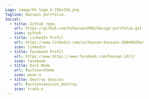 ```yaml
---
Logo: image/hh_logo_b-256x256.png
Tagline: Hassans portfolio.
Social:
  - title: Github repo.
    url: https://github.com/hihassan1998/design-portfolio.git
    icon: github
  - title: LinkedIn Profil
    url: https://www.linkedin.com/in/hassan-hussain-3b840429a/
    icon: linkedin
  - title: Facebook Profil
    url: https://www.https://www.facebook.com/hassan.idr1/
    icon: facebook
  - title: Dark Mode 
    url: ?action=theme
    icon: moon-o
  - title: Destroy Session
    url: ?action=session_destroy
    icon: trash-o
---
```

